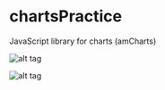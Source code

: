 # chartsPractice

JavaScript library for charts (amCharts)

![alt tag](https://s31.postimg.org/fmtz4ocjf/Capture.png)

![alt tag](https://s31.postimg.org/61sw1wc7v/image.png)
